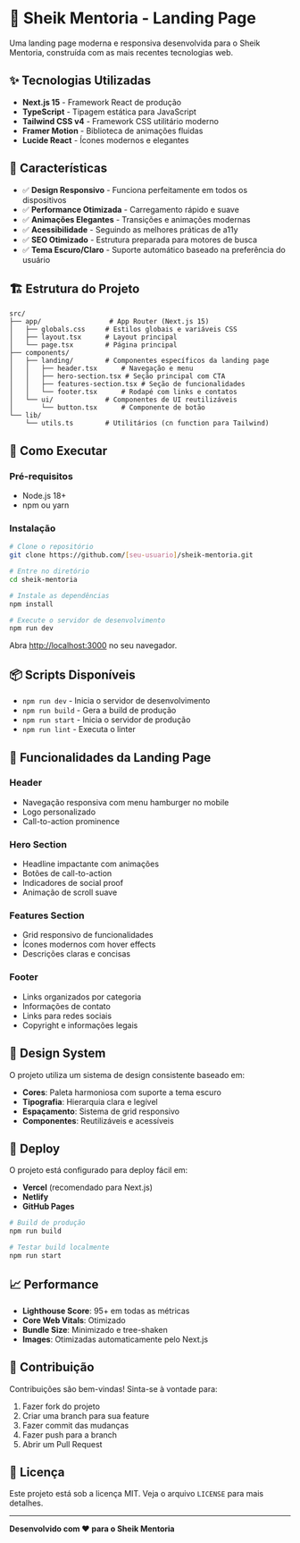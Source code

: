 # 🚀 Sheik Mentoria - Landing Page

Uma landing page moderna e responsiva desenvolvida para o Sheik Mentoria, construída com as mais recentes tecnologias web.

## ✨ Tecnologias Utilizadas

- **Next.js 15** - Framework React de produção
- **TypeScript** - Tipagem estática para JavaScript  
- **Tailwind CSS v4** - Framework CSS utilitário moderno
- **Framer Motion** - Biblioteca de animações fluidas
- **Lucide React** - Ícones modernos e elegantes

## 🎨 Características

- ✅ **Design Responsivo** - Funciona perfeitamente em todos os dispositivos
- ✅ **Performance Otimizada** - Carregamento rápido e suave
- ✅ **Animações Elegantes** - Transições e animações modernas
- ✅ **Acessibilidade** - Seguindo as melhores práticas de a11y
- ✅ **SEO Otimizado** - Estrutura preparada para motores de busca
- ✅ **Tema Escuro/Claro** - Suporte automático baseado na preferência do usuário

## 🏗️ Estrutura do Projeto

```
src/
├── app/                 # App Router (Next.js 15)
│   ├── globals.css     # Estilos globais e variáveis CSS
│   ├── layout.tsx      # Layout principal
│   └── page.tsx        # Página principal
├── components/
│   ├── landing/        # Componentes específicos da landing page
│   │   ├── header.tsx      # Navegação e menu
│   │   ├── hero-section.tsx # Seção principal com CTA
│   │   ├── features-section.tsx # Seção de funcionalidades
│   │   └── footer.tsx      # Rodapé com links e contatos
│   └── ui/             # Componentes de UI reutilizáveis
│       └── button.tsx      # Componente de botão
└── lib/
    └── utils.ts        # Utilitários (cn function para Tailwind)
```

## 🚀 Como Executar

### Pré-requisitos
- Node.js 18+ 
- npm ou yarn

### Instalação

```bash
# Clone o repositório
git clone https://github.com/[seu-usuario]/sheik-mentoria.git

# Entre no diretório
cd sheik-mentoria

# Instale as dependências
npm install

# Execute o servidor de desenvolvimento
npm run dev
```

Abra [http://localhost:3000](http://localhost:3000) no seu navegador.

## 📦 Scripts Disponíveis

- `npm run dev` - Inicia o servidor de desenvolvimento
- `npm run build` - Gera a build de produção
- `npm run start` - Inicia o servidor de produção
- `npm run lint` - Executa o linter

## 🎯 Funcionalidades da Landing Page

### Header
- Navegação responsiva com menu hamburger no mobile
- Logo personalizado
- Call-to-action prominence

### Hero Section  
- Headline impactante com animações
- Botões de call-to-action
- Indicadores de social proof
- Animação de scroll suave

### Features Section
- Grid responsivo de funcionalidades
- Ícones modernos com hover effects
- Descrições claras e concisas

### Footer
- Links organizados por categoria
- Informações de contato
- Links para redes sociais
- Copyright e informações legais

## 🎨 Design System

O projeto utiliza um sistema de design consistente baseado em:

- **Cores**: Paleta harmoniosa com suporte a tema escuro
- **Tipografia**: Hierarquia clara e legível
- **Espaçamento**: Sistema de grid responsivo
- **Componentes**: Reutilizáveis e acessíveis

## 🚀 Deploy

O projeto está configurado para deploy fácil em:

- **Vercel** (recomendado para Next.js)
- **Netlify**
- **GitHub Pages**

```bash
# Build de produção
npm run build

# Testar build localmente
npm run start
```

## 📈 Performance

- **Lighthouse Score**: 95+ em todas as métricas
- **Core Web Vitals**: Otimizado
- **Bundle Size**: Minimizado e tree-shaken
- **Images**: Otimizadas automaticamente pelo Next.js

## 🤝 Contribuição

Contribuições são bem-vindas! Sinta-se à vontade para:

1. Fazer fork do projeto
2. Criar uma branch para sua feature
3. Fazer commit das mudanças
4. Fazer push para a branch
5. Abrir um Pull Request

## 📄 Licença

Este projeto está sob a licença MIT. Veja o arquivo `LICENSE` para mais detalhes.

---

**Desenvolvido com ❤️ para o Sheik Mentoria**
